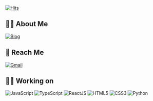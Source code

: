 <!--
**jiyehyeon/jiyehyeon** is a ✨ _special_ ✨ repository because its `README.md` (this file) appears on your GitHub profile.

Here are some ideas to get you started:

- 🔭 I’m currently working on ...
- 🌱 I’m currently learning ...
- 👯 I’m looking to collaborate on ...
- 🤔 I’m looking for help with ...
- 💬 Ask me about ...
- 📫 How to reach me: ...
- 😄 Pronouns: ...
- ⚡ Fun fact: ...
-->
[![Hits](https://hits.seeyoufarm.com/api/count/incr/badge.svg?url=https%3A%2F%2Fgithub.com%2Fjiyehyeon)](https://hits.seeyoufarm.com) 

## 👋🏼 About Me
[![Blog](https://img.shields.io/badge/-Blog-03a57a?style=flat&logoColor=white&logo=Gatsby&link=https://jiyehyeon.netlify.app/)](https://jiyehyeon.netlify.app/)

## 👀 Reach Me
[![Gmail](https://img.shields.io/badge/Mail-d14836?style=flat&logo=Gmail&logoColor=white&link=mailto:hyeonjiyeah@gmail.com)](mailto:hyeonjiyeah@gmail.com)

## 💪🏻 Working on
![JavaScript](https://img.shields.io/badge/-JavaScript-F7DF1E?style=flat&logo=javascript&logoColor=white)
![TypeScript](https://img.shields.io/badge/-TypeScript-3178C6?style=flat&logo=typescript&logoColor=white)
![ReactJS](https://img.shields.io/badge/-ReactJs-61DAFB?logo=react&logoColor=white&style=flat)
![HTML5](https://img.shields.io/badge/-HTML5-E34F26?style=flat&logo=html5&logoColor=white)
![CSS3](https://img.shields.io/badge/-CSS3-1572B6?style=flat&logo=css3)
![Python](https://img.shields.io/badge/-Python-3776AB?style=flat&logo=Python&logoColor=white)
